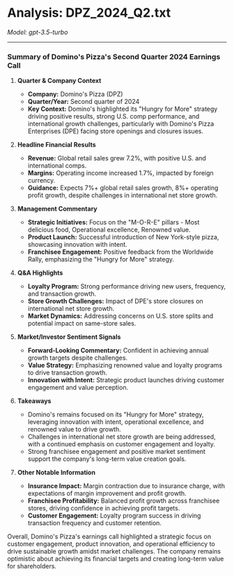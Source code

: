 # Analysis: DPZ_2024_Q2.txt

*Model: gpt-3.5-turbo*

---

### Summary of Domino's Pizza's Second Quarter 2024 Earnings Call

1. **Quarter & Company Context**
   - **Company:** Domino's Pizza (DPZ)
   - **Quarter/Year:** Second quarter of 2024
   - **Key Context:** Domino's highlighted its "Hungry for More" strategy driving positive results, strong U.S. comp performance, and international growth challenges, particularly with Domino's Pizza Enterprises (DPE) facing store openings and closures issues.

2. **Headline Financial Results**
   - **Revenue:** Global retail sales grew 7.2%, with positive U.S. and international comps.
   - **Margins:** Operating income increased 1.7%, impacted by foreign currency.
   - **Guidance:** Expects 7%+ global retail sales growth, 8%+ operating profit growth, despite challenges in international net store growth.

3. **Management Commentary**
   - **Strategic Initiatives:** Focus on the "M-O-R-E" pillars - Most delicious food, Operational excellence, Renowned value.
   - **Product Launch:** Successful introduction of New York-style pizza, showcasing innovation with intent.
   - **Franchisee Engagement:** Positive feedback from the Worldwide Rally, emphasizing the "Hungry for More" strategy.

4. **Q&A Highlights**
   - **Loyalty Program:** Strong performance driving new users, frequency, and transaction growth.
   - **Store Growth Challenges:** Impact of DPE's store closures on international net store growth.
   - **Market Dynamics:** Addressing concerns on U.S. store splits and potential impact on same-store sales.

5. **Market/Investor Sentiment Signals**
   - **Forward-Looking Commentary:** Confident in achieving annual growth targets despite challenges.
   - **Value Strategy:** Emphasizing renowned value and loyalty programs to drive transaction growth.
   - **Innovation with Intent:** Strategic product launches driving customer engagement and value perception.

6. **Takeaways**
   - Domino's remains focused on its "Hungry for More" strategy, leveraging innovation with intent, operational excellence, and renowned value to drive growth.
   - Challenges in international net store growth are being addressed, with a continued emphasis on customer engagement and loyalty.
   - Strong franchisee engagement and positive market sentiment support the company's long-term value creation goals.

7. **Other Notable Information**
   - **Insurance Impact:** Margin contraction due to insurance charge, with expectations of margin improvement and profit growth.
   - **Franchisee Profitability:** Balanced profit growth across franchisee stores, driving confidence in achieving profit targets.
   - **Customer Engagement:** Loyalty program success in driving transaction frequency and customer retention.

Overall, Domino's Pizza's earnings call highlighted a strategic focus on customer engagement, product innovation, and operational efficiency to drive sustainable growth amidst market challenges. The company remains optimistic about achieving its financial targets and creating long-term value for shareholders.